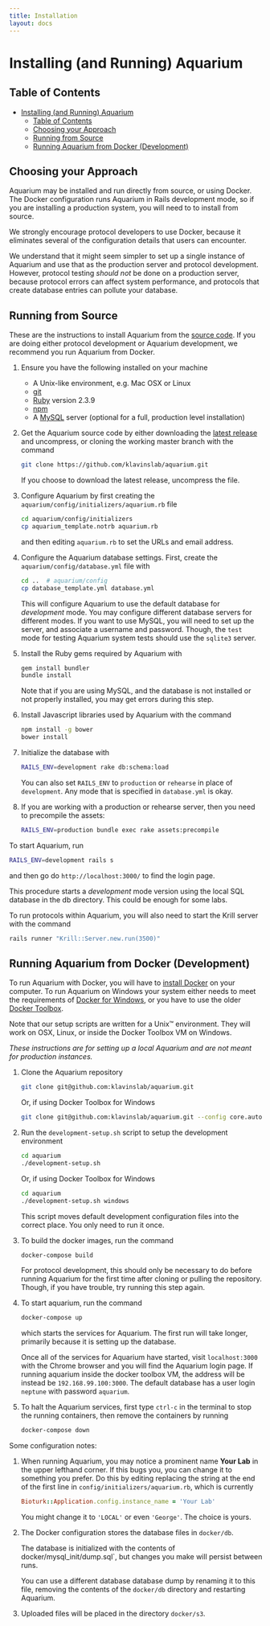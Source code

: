```yaml
---
title: Installation
layout: docs
---
```


# Installing (and Running) Aquarium

## Table of Contents

<!-- TOC -->

- [Installing (and Running) Aquarium](#installing-and-running-aquarium)
    - [Table of Contents](#table-of-contents)
    - [Choosing your Approach](#choosing-your-approach)
    - [Running from Source](#running-from-source)
    - [Running Aquarium from Docker (Development)](#running-aquarium-from-docker-development)

<!-- /TOC -->

## Choosing your Approach

Aquarium may be installed and run directly from source, or using Docker.
The Docker configuration runs Aquarium in Rails development mode, so if you are installing a production system, you will need to to install from source.

We strongly encourage protocol developers to use Docker, because it eliminates several of the configuration details that users can encounter.

We understand that it might seem simpler to set up a single instance of Aquarium and use that as the production server and protocol development.
However, protocol testing _should not_ be done on a production server, because protocol errors can affect system performance, and protocols that create database entries can pollute your database.

## Running from Source

These are the instructions to install Aquarium from the [source code](https://github.com/klavinslab/aquarium).
If you are doing either protocol development or Aquarium development, we recommend you run Aquarium from Docker.

1.  Ensure you have the following installed on your machine

    - A Unix-like environment, e.g. Mac OSX or Linux
    - [git](https://git-scm.com)
    - [Ruby](https://www.ruby-lang.org/en/) version 2.3.9
    - [npm](https://www.npmjs.com/get-npm)
    - A [MySQL](https://www.mysql.com) server (optional for a full, production level installation)

2. Get the Aquarium source code by either downloading the [latest release](https://github.com/klavinslab/aquarium/releases/latest) and uncompress, or cloning the working master branch with the command

   ```bash
   git clone https://github.com/klavinslab/aquarium.git
   ```

   If you choose to download the latest release, uncompress the file.

3.  Configure Aquarium by first creating the `aquarium/config/initializers/aquarium.rb` file

    ```bash
    cd aquarium/config/initializers
    cp aquarium_template.notrb aquarium.rb
    ```

    and then editing `aquarium.rb` to set the URLs and email address.

4.  Configure the Aquarium database settings. First, create the `aquarium/config/database.yml` file with

    ```bash
    cd ..  # aquarium/config
    cp database_template.yml database.yml
    ```

    This will configure Aquarium to use the default database for _development_ mode.
    You may configure different database servers for different modes.
    If you want to use MySQL, you will need to set up the server, and associate a username and password.
    Though, the `test` mode for testing Aquarium system tests should use the `sqlite3` server.

5)  Install the Ruby gems required by Aquarium with

    ```bash
    gem install bundler
    bundle install
    ```

    Note that if you are using MySQL, and the database is not installed or not properly installed, you may get errors during this step.

6)  Install Javascript libraries used by Aquarium with the command

    ```bash
    npm install -g bower
    bower install
    ```

7)  Initialize the database with

    ```bash
    RAILS_ENV=development rake db:schema:load
    ```

    You can also set `RAILS_ENV` to `production` or `rehearse` in place of `development`.
    Any mode that is specified in `database.yml` is okay.

8)  If you are working with a production or rehearse server, then you need to precompile the assets:

    ```bash
    RAILS_ENV=production bundle exec rake assets:precompile
    ```

To start Aquarium, run

```bash
RAILS_ENV=development rails s
```

and then go do `http://localhost:3000/` to find the login page.

This procedure starts a _development_ mode version using the local SQL database in the db directory.
This could be enough for some labs.

To run protocols within Aquarium, you will also need to start the Krill server with the command

```bash
rails runner "Krill::Server.new.run(3500)"
```

## Running Aquarium from Docker (Development)

To run Aquarium with Docker, you will have to [install Docker](https://docs.docker.com/install/) on your computer.
To run Aquarium on Windows your system either needs to meet the requirements of [Docker for Windows](https://www.docker.com/docker-windows), or you have to use the older [Docker Toolbox](https://docs.docker.com/toolbox/toolbox_install_windows/).

Note that our setup scripts are written for a Unix&trade; environment. They will work on OSX, Linux, or inside the Docker Toolbox VM on Windows.

_These instructions are for setting up a local Aquarium and are not meant for production instances._

1.  Clone the Aquarium repository

    ```bash
    git clone git@github.com:klavinslab/aquarium.git
    ```

    Or, if using Docker Toolbox for Windows

    ```bash
    git clone git@github.com:klavinslab/aquarium.git --config core.autocrlf=input
    ```

2.  Run the `development-setup.sh` script to setup the development environment

    ```bash
    cd aquarium
    ./development-setup.sh
    ```

    Or, if using Docker Toolbox for Windows

    ```bash
    cd aquarium
    ./development-setup.sh windows
    ```

    This script moves default development configuration files into the correct place. You only need to run it once.

3.  To build the docker images, run the command

    ```bash
    docker-compose build
    ```

    For protocol development, this should only be necessary to do before running Aquarium for the first time after cloning or pulling the repository.
    Though, if you have trouble, try running this step again.

4.  To start aquarium, run the command

    ```bash
    docker-compose up
    ```

    which starts the services for Aquarium.
    The first run will take longer, primarily because it is setting up the database.

    Once all of the services for Aquarium have started, visit `localhost:3000` with the Chrome browser and you will find the Aquarium login page. If running aquarium inside the docker toolbox VM, the address will be instead be `192.168.99.100:3000`.
    The default database has a user login `neptune` with password `aquarium`.

5.  To halt the Aquarium services, first type `ctrl-c` in the terminal to stop the running containers, then remove the containers by running

    ```bash
    docker-compose down
    ```

Some configuration notes:

1.  When running Aquarium, you may notice a prominent name **Your Lab** in the upper lefthand corner. If this bugs you, you can change it to something you prefer. Do this by editing replacing the string at the end of the first line in `config/initializers/aquarium.rb`, which is currently

    ```ruby
    Bioturk::Application.config.instance_name = 'Your Lab'
    ```

    You might change it to `'LOCAL'` or even `'George'`.
    The choice is yours.

2.  The Docker configuration stores the database files in `docker/db`.

    The database is initialized with the contents of docker/mysql_init/dump.sql`, but changes you make will persist between runs.

    You can use a different database database dump by renaming it to this file, removing the contents of the `docker/db` directory and restarting Aquarium.

3.  Uploaded files will be placed in the directory `docker/s3`.
